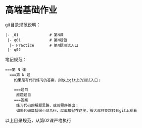 # 高端基础作业

git目录规范说明：
```
|- _01              # 第N课
 |- q01             # 第N题包
  |- Practice       # 第N题测试入口 
 |- q02

```

笔记规范：
```
===第 N 课
  ===第 N 题
    如果是有代码练习的答案，则放上git上的测试入口；
    
    ===题目
     原题题目
    ===答案
     练习代码的解题思路，或则程序输出；
     如果代码篇幅很小就几行，就直接贴在这里，很大就只能跳转到git上观看

```

以上目录规范，从第02课严格执行
